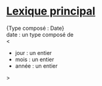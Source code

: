 # <ins>Lexique principal</ins>

<p>
{Type composé : Date}<br>
date : un type composé de<br>
<
  <ul>
    <li>jour  : un entier</li>
    <li>mois  : un entier</li>
    <li>année : un entier</li>
  </ul>
>
</p>
